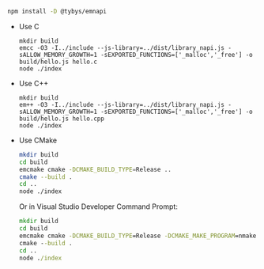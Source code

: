 ```bash
npm install -D @tybys/emnapi
```

* Use C

  ```
  mkdir build
  emcc -O3 -I../include --js-library=../dist/library_napi.js -sALLOW_MEMORY_GROWTH=1 -sEXPORTED_FUNCTIONS=['_malloc','_free'] -o build/hello.js hello.c
  node ./index
  ```

* Use C++

  ```
  mkdir build
  em++ -O3 -I../include --js-library=../dist/library_napi.js -sALLOW_MEMORY_GROWTH=1 -sEXPORTED_FUNCTIONS=['_malloc','_free'] -o build/hello.js hello.cpp
  node ./index
  ```

* Use CMake

  ```bash
  mkdir build
  cd build
  emcmake cmake -DCMAKE_BUILD_TYPE=Release ..
  cmake --build .
  cd ..
  node ./index
  ```

  Or in Visual Studio Developer Command Prompt:

  ```bat
  mkdir build
  cd build
  emcmake cmake -DCMAKE_BUILD_TYPE=Release -DCMAKE_MAKE_PROGRAM=nmake -G "NMake Makefiles" ..
  cmake --build .
  cd ..
  node ./index
  ```
